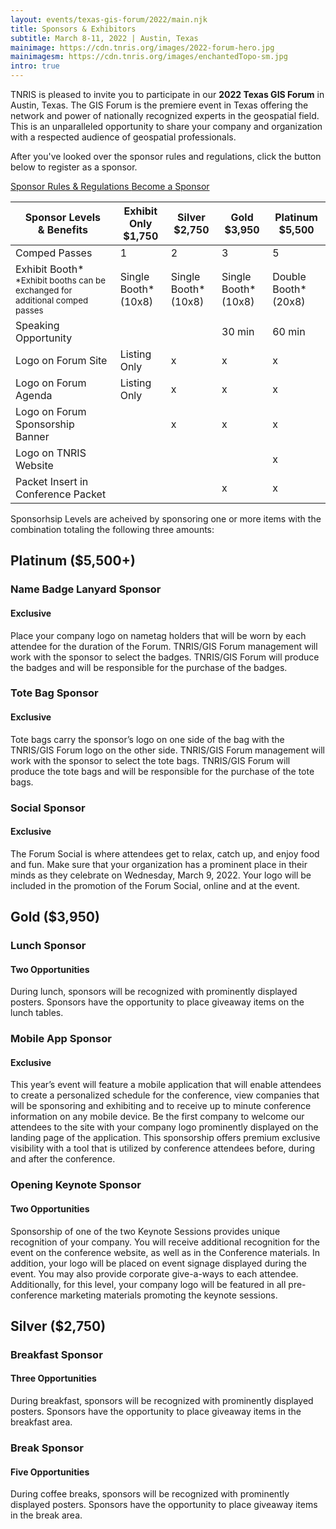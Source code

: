```yaml
---
layout: events/texas-gis-forum/2022/main.njk
title: Sponsors & Exhibitors
subtitle: March 8-11, 2022 | Austin, Texas
mainimage: https://cdn.tnris.org/images/2022-forum-hero.jpg
mainimagesm: https://cdn.tnris.org/images/enchantedTopo-sm.jpg
intro: true
---
```

<section class="intro">
  <p class="lead">TNRIS is pleased to invite you to participate in our <strong>2022 Texas GIS Forum</strong> in Austin, Texas. The GIS Forum is the premiere event in Texas offering the network and power of nationally recognized experts in the geospatial field. This is an unparalleled opportunity to share your company and organization with a respected audience of geospatial professionals.</p>
  <p class="lead">After you've looked over the sponsor rules and regulations, click the button below to register as a sponsor.</p>

  <div class="sponsor-cta-container">
    <a class="button-secondary"  
      href="https://cdn.tnris.org/documents/Rules and Regulations 2022.pdf">
      <i class="fa fa-file"></i>Sponsor Rules &amp; Regulations
    </a>
   <a class="button-primary" 
     href="https://events.eply.com/2019GISForumSponsorshipApplication2969304">
     <i class="fa fa-pencil" aria-hidden="true"></i> Become a Sponsor 
    </a>
  </div>
</section>

<section>
<div class="sponsor-levels">
  <table class="sponsor-table">
    <thead>
      <tr>
        <th><strong>Sponsor Levels<br>& Benefits</strong></td>
        <th><strong>Exhibit Only</strong><br>$1,750</td>
        <th><strong>Silver</strong><br>$2,750</td>
        <th><strong>Gold</strong><br>$3,950</td>
        <th><strong>Platinum</strong><br>$5,500</td>
      </tr>
    </thead>
    <tbody>
      <tr>
        <td>Comped Passes</td>
        <td>1</td>
        <td>2</td>
        <td>3</td>
        <td>5</td>
      </tr>
      <tr>
        <td>Exhibit Booth*<br><small>*Exhibit booths can be exchanged for additional comped passes<small></td>
        <td>Single Booth*<br>(10x8)</td>
        <td>Single Booth*<br>(10x8)</td>
        <td>Single Booth*<br>(10x8)</td>
        <td>Double Booth*<br>(20x8)</td>
      </tr>
      <tr>
        <td>Speaking Opportunity</td>
        <td></td>
        <td></td>
        <td>30 min</td>
        <td>60 min</td>
      <tr>
        <td>Logo on Forum Site</td>
        <td>Listing Only</td>
        <td>x</td>
        <td>x</td>
        <td>x</td>
      </tr>
      <tr>
        <td>Logo on Forum Agenda</td>
        <td>Listing Only</td>
        <td>x</td>
        <td>x</td>
        <td>x</td>
      </tr>
      <tr>
        <td>Logo on Forum Sponsorship Banner</td>
        <td></td>
        <td>x</td>
        <td>x</td>
        <td>x</td>
      </tr>
       <tr>
        <td>Logo on TNRIS Website</td>
        <td></td>
        <td></td>
        <td></td>
        <td>x</td>
      </tr>
      <tr>
        <td>Packet Insert in Conference Packet</td>
        <td></td>
        <td></td>
        <td>x</td>
        <td>x</td>
      </tr>
    </tbody>
  </table>
  <div class="sponsor-extras-container">
    <p>Sponsorhsip Levels are acheived by sponsoring one or more items with the combination totaling the following three amounts:</p>
    <div class="sponsor-extras">
      <h2 class="forum-2022-h2">Platinum ($5,500+)</h2>
      <h3 class="forum-2022-h3">Name Badge Lanyard Sponsor</h3>
      <h4 class="forum-2022-h4">Exclusive</h4>
      <p>Place your company logo on nametag holders that will be worn by each attendee for the duration of the Forum. TNRIS/GIS Forum management will work with the sponsor to select the badges. TNRIS/GIS Forum will produce the badges and will be responsible for the purchase of the badges.</p>
      <h3 class="forum-2022-h3">Tote Bag Sponsor</h3>
      <h4 class="forum-2022-h4">Exclusive</h4>
      <p>Tote bags carry the sponsor’s logo on one side of the bag with the TNRIS/GIS Forum logo on the other side. TNRIS/GIS Forum management will work with the sponsor to select the tote bags. TNRIS/GIS Forum will produce the tote bags and will be responsible for the purchase of the tote bags. </p>
      <h3 class="forum-2022-h3">Social Sponsor</h3>
      <h4 class="forum-2022-h4">Exclusive</h4>
      <p>The Forum Social is where attendees get to relax, catch up, and enjoy food and fun. Make sure that your organization has a prominent place in their minds as they celebrate on Wednesday, March 9, 2022. Your logo will be included in the promotion of the Forum Social, online and at the event.</p>
    </div>
    <div class="sponsor-extras">
      <h2 class="forum-2022-h2">Gold ($3,950)</h2>
      <h3 class="forum-2022-h3">Lunch Sponsor</h3>
      <h4 class="forum-2022-h4">Two Opportunities</h4>
      <p>During lunch, sponsors will be recognized with prominently displayed posters. Sponsors have the opportunity to place giveaway items on the lunch tables.</p>
      <h3 class="forum-2022-h3">Mobile App Sponsor</h3>
      <h4 class="forum-2022-h4">Exclusive</h4>
      <p>This year’s event will feature a mobile application that will enable attendees to create a personalized schedule for the conference, view companies that will be sponsoring and exhibiting and to receive up to minute conference information on any mobile device. Be the first company to welcome our attendees to the site with your company logo prominently displayed on the landing page of the application. This sponsorship offers premium exclusive visibility with a tool that is utilized by conference attendees before, during and after the conference. </p>
       <h3 class="forum-2022-h3">Opening Keynote Sponsor</h3>
       <h4 class="forum-2022-h4">Two Opportunities</h4>
      <p>Sponsorship of one of the two Keynote Sessions provides unique recognition of your company. You will receive additional recognition for the event on the conference website, as well as in the Conference materials. In addition, your logo will be placed on event signage displayed during the event. You may also provide corporate give-a-ways to each attendee. Additionally, for this level, your company logo will be featured in all pre-conference marketing materials promoting the keynote sessions. </p>
    </div>
    <div class="sponsor-extras">
    <h2 class="forum-2022-h2">Silver ($2,750)</h2>
      <h3 class="forum-2022-h3">Breakfast Sponsor</h3>
      <h4 class="forum-2022-h4">Three Opportunities</h4>
      <p>During breakfast, sponsors will be recognized with prominently displayed posters. Sponsors have the opportunity to place giveaway items in the breakfast area.</p>
      <h3 class="forum-2022-h3">Break Sponsor</h3>
      <h4 class="forum-2022-h4">Five Opportunities</h4>
      <p>During coffee breaks, sponsors will be recognized with prominently displayed posters. Sponsors have the opportunity to place giveaway items in the break area.</p>
    </div>
  </div>
</div>
</section>
